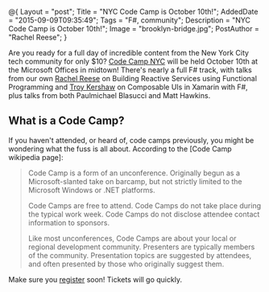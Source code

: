 @{
    Layout = "post";
    Title = "NYC Code Camp is October 10th!";
    AddedDate = "2015-09-09T09:35:49";
    Tags = "F#, community";
    Description = "NYC Code Camp is October 10th!";
    Image = "brooklyn-bridge.jpg";
    PostAuthor = "Rachel Reese";
}

Are you ready for a full day of incredible content from the New York City tech community for only $10? [Code Camp NYC](http://www.codecampnyc.org/) will be held October 10th at the Microsoft Offices in midtown! There's nearly a full F# track, with talks from our own [Rachel Reese](http://rachelree.se) on Building Reactive Services using Functional Programming and [Troy Kershaw](http://troykershaw.com/) on Composable UIs in Xamarin with F#, plus talks from both Paulmichael Blasucci and Matt Hawkins. 

<!-- more --> 
## What is a Code Camp?

If you haven't attended, or heard of, code camps previously, you might be wondering what the fuss is all about. According to the [Code Camp wikipedia page]: 

> Code Camp is a form of an unconference. Originally begun as a Microsoft-slanted take on barcamp, but not strictly limited to the Microsoft Windows or .NET platforms. 
> 
> Code Camps are free to attend. Code Camps do not take place during the typical work week. Code Camps do not disclose attendee contact information to sponsors.
> 
> Like most unconferences, Code Camps are about your local or regional development community. Presenters are typically members of the community. Presentation topics are suggested by attendees, and often presented by those who originally suggest them.

Make sure you [register](http://www.codecampnyc.org/) soon! Tickets will go quickly. 

